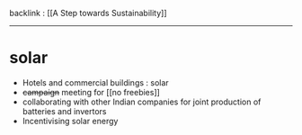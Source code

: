 backlink : [[A Step towards Sustainability]]

---

# solar
- Hotels and commercial buildings : solar
- ~~campaign~~ meeting for [[no freebies]]
- collaborating with other Indian companies for joint production of batteries and invertors
- Incentivising solar energy